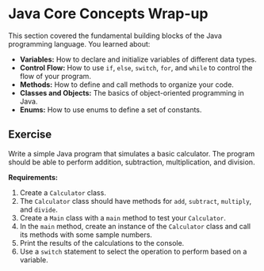 # Java Core Concepts Wrap-up

This section covered the fundamental building blocks of the Java programming language. You learned about:

*   **Variables:** How to declare and initialize variables of different data types.
*   **Control Flow:** How to use `if`, `else`, `switch`, `for`, and `while` to control the flow of your program.
*   **Methods:** How to define and call methods to organize your code.
*   **Classes and Objects:** The basics of object-oriented programming in Java.
*   **Enums:** How to use enums to define a set of constants.

## Exercise

Write a simple Java program that simulates a basic calculator. The program should be able to perform addition, subtraction, multiplication, and division.

**Requirements:**

1.  Create a `Calculator` class.
2.  The `Calculator` class should have methods for `add`, `subtract`, `multiply`, and `divide`.
3.  Create a `Main` class with a `main` method to test your `Calculator`.
4.  In the `main` method, create an instance of the `Calculator` class and call its methods with some sample numbers.
5.  Print the results of the calculations to the console.
6.  Use a `switch` statement to select the operation to perform based on a variable.
